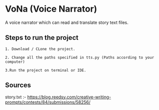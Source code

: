 # VoNa (Voice Narrator)
A voice narrator which can read and translate story text files.

## Steps to run the project

```
1. Download / CLone the project.
```

```
2. Change all the paths specified in tts.py (Paths according to your computer)
```

```
3.Run the project on terminal or IDE.
```
## Sources
story.txt :- https://blog.reedsy.com/creative-writing-prompts/contests/84/submissions/58256/
